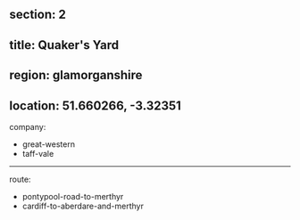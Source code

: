 section: 2
----
title: Quaker's Yard
----
region: glamorganshire
----
location: 51.660266, -3.32351
----
company:
- great-western
- taff-vale
----
route:
- pontypool-road-to-merthyr
- cardiff-to-aberdare-and-merthyr
